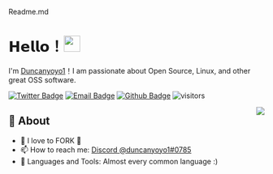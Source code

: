 Readme.md

# 𝗛𝗲𝗹𝗹𝗼！<img src="https://avatars.githubusercontent.com/u/24286951?s=32&v=4" width="32px">  
I'm [Duncanyoyo1](https://github.com/duncanyoyo1)！I am passionate about Open Source, Linux, and other great OSS software.

[![Twitter Badge](https://img.shields.io/badge/-Twitter-1da1f2?style=flat-square&labelColor=1da1f2&logo=twitter&logoColor=white&link=https://twitter.com/duncanyoyo1)](https://twitter.com/duncanyoyo1)
[![Email Badge](https://img.shields.io/badge/-Email-c14438?style=flat-square&logo=Gmail&logoColor=white&link=mailto:duncanyoyo1@gmail.com)](mailto:duncanyoyo1@gmail.com)
[![Github Badge](https://img.shields.io/badge/-Github-232323?style=flat-square&logo=Github&logoColor=white&link=https://github.com/duncanyoyo1)](https://github.com/duncanyoyo1)
![visitors](https://visitor-badge.laobi.icu/badge?page_id=duncanyoyo1)

<img align="right" src="https://github-readme-stats.vercel.app/api?username=duncanyoyo1&show_icons=true&hide_border=true">

## 🧐 About

- 🙇 I love to FORK 🍴
- 📫 How to reach me: <a href="https://discordapp.com/channels/@me/815281116482895962/">Discord @duncanyoyo1#0785</a>
- 🌱 Languages and Tools: Almost every common language :)
